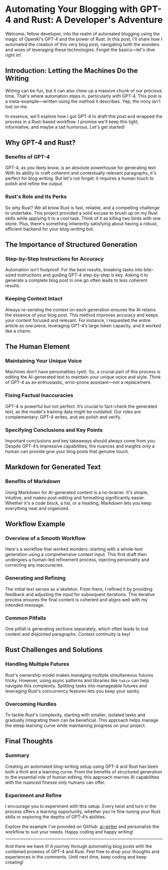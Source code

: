 # Automating Your Blogging with GPT-4 and Rust: A Developer's Adventure

Welcome, fellow developer, into the realm of automated blogging using the magic of OpenAI's GPT-4 and the power of Rust. In this post, I'll share how I automated the creation of this very blog post, navigating both the wonders and woes of leveraging these technologies. Forget the basics—let's dive right in!

## Introduction: Letting the Machines Do the Writing

Writing can be fun, but it can also chew up a massive chunk of our precious time. That's where automation steps in, particularly with GPT-4. This post is a meta-example—written using the method it describes. Yep, the irony isn't lost on me.

In essence, we'll explore how I got GPT-4 to draft this post and wrapped the process in a Rust-based workflow. I promise we'll keep this light, informative, and maybe a tad humorous. Let's get started!

## Why GPT-4 and Rust?

### Benefits of GPT-4

GPT-4, as you likely know, is an absolute powerhouse for generating text. With its ability to craft coherent and contextually relevant paragraphs, it's perfect for blog writing. But let's not forget: it requires a human touch to polish and refine the output.

### Rust's Role and Its Perks

So why Rust? We all know Rust is fast, reliable, and a compelling challenge to undertake. This project provided a solid excuse to brush up on my Rust skills while applying it to a cool task. Think of it as killing two birds with one stone. Plus, there's something inherently satisfying about having a robust, efficient backend for your blog-writing bot.

## The Importance of Structured Generation

### Step-by-Step Instructions for Accuracy

Automation isn't foolproof. For the best results, breaking tasks into bite-sized instructions and guiding GPT-4 step-by-step is key. Asking it to generate a complete blog post in one go often leads to less coherent results.

### Keeping Context Intact

Always re-sending the context on each generation ensures the AI retains the essence of your blog post. This method improves accuracy and keeps your content focused and relevant. For instance, I requested the entire article as one piece, leveraging GPT-4’s large token capacity, and it worked like a charm.

## The Human Element

### Maintaining Your Unique Voice

Machines don’t have personalities (yet). So, a crucial part of this process is editing the AI-generated text to maintain your unique voice and style. Think of GPT-4 as an enthusiastic, error-prone assistant—not a replacement.

### Fixing Factual Inaccuracies

GPT-4 is powerful but not perfect. It’s crucial to fact-check the generated text, as the model's training data might be outdated. Our roles are complementary: GPT-4 writes, and we polish and verify.

### Specifying Conclusions and Key Points

Important conclusions and key takeaways should always come from you. Despite GPT-4’s impressive capabilities, the nuances and insights only a human can provide give your blog posts that genuine touch.

## Markdown for Generated Text

### Benefits of Markdown

Using Markdown for AI-generated content is a no-brainer. It's simple, intuitive, and makes post-editing and formatting significantly easier. Whether it's a code block, a list, or a heading, Markdown lets you keep everything neat and organized.

## Workflow Example

### Overview of a Smooth Workflow

Here's a workflow that worked wonders: starting with a whole-text generation using a comprehensive context input. This first draft then undergoes a human-led refinement process, injecting personality and correcting any inaccuracies.

### Generating and Refining

The initial text serves as a skeleton. From there, I refined it by providing feedback and adjusting the input for subsequent iterations. This iterative process ensures the final content is coherent and aligns well with my intended message.

### Common Pitfalls

One pitfall is generating sections separately, which often leads to lost context and disjointed paragraphs. Context continuity is key!

## Rust Challenges and Solutions

### Handling Multiple Futures

Rust's ownership model makes managing multiple simultaneous futures tricky. However, using async patterns and libraries like `tokio` can help navigate this complexity. Splitting tasks into manageable futures and leveraging Rust's concurrency features lets you keep your sanity.

### Overcoming Hurdles

To tackle Rust's complexity, starting with smaller, isolated tasks and gradually integrating them can be beneficial. This approach helps manage the steep learning curve while maintaining progress on your project.

## Final Thoughts

### Summary

Creating an automated blog-writing setup using GPT-4 and Rust has been both a thrill and a learning curve. From the benefits of structured generation to the essential role of human editing, this approach marries AI capabilities with the nuanced finesse only humans can offer.

### Experiment and Refine

I encourage you to experiment with this setup. Every twist and turn in the process offers a learning opportunity, whether you're fine-tuning your Rust skills or exploring the depths of GPT-4’s abilities.

Explore the example I've provided on GitHub: [ai-writer](https://github.com/AlphaGit/ai-writer) and personalize the workflow to suit your needs. Happy coding and happy writing!

---

And there we have it! A journey through automating blog posts with the combined prowess of GPT-4 and Rust. Feel free to drop your thoughts and experiences in the comments. Until next time, keep coding and keep creating!